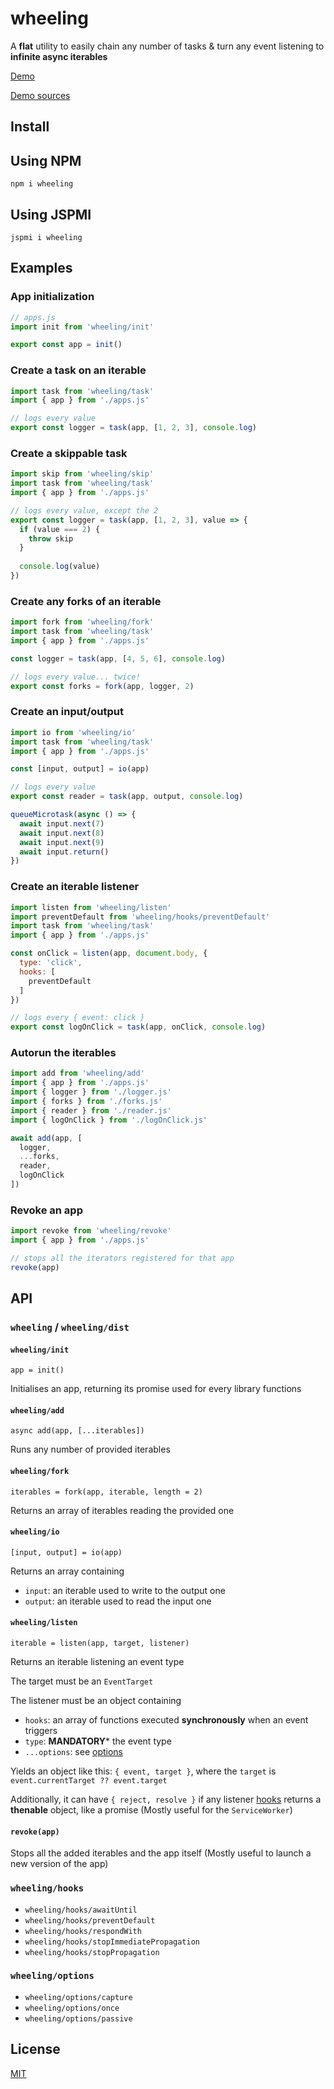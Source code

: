 # wheeling

A **flat** utility to easily chain any number of tasks & turn any event listening to **infinite async iterables**

[Demo](https://wheeling.glitch.me/)

[Demo sources](https://glitch.com/edit/#!/wheeling?path=assets/js/main.js)


## <a name="install">Install</a>

## <a name="install-using-npm">Using NPM</a>

`npm i wheeling`

## <a name="install-using-jspmi">Using JSPMI</a>

`jspmi i wheeling`


## <a name="examples">Examples</a>

### <a name="examples--app-initilization">App initialization</a>

```js
// apps.js
import init from 'wheeling/init'

export const app = init()
```


### <a name="examples--create-a-task-on-an-iterable">Create a task on an iterable</a>

```js
import task from 'wheeling/task'
import { app } from './apps.js'

// logs every value
export const logger = task(app, [1, 2, 3], console.log)
```


### <a name="examples--create-a-skippable-task">Create a skippable task</a>

```js
import skip from 'wheeling/skip'
import task from 'wheeling/task'
import { app } from './apps.js'

// logs every value, except the 2
export const logger = task(app, [1, 2, 3], value => {
  if (value === 2) {
    throw skip
  }
  
  console.log(value)
})
```


### <a name="examples--create-any-forks-of-an-iterable">Create any forks of an iterable</a>

```js
import fork from 'wheeling/fork'
import task from 'wheeling/task'
import { app } from './apps.js'

const logger = task(app, [4, 5, 6], console.log)

// logs every value... twice!
export const forks = fork(app, logger, 2)
```


### <a name="examples--create-an-input-output">Create an input/output</a>

```js
import io from 'wheeling/io'
import task from 'wheeling/task'
import { app } from './apps.js'

const [input, output] = io(app)

// logs every value
export const reader = task(app, output, console.log)

queueMicrotask(async () => {
  await input.next(7)
  await input.next(8)
  await input.next(9)
  await input.return()
})
```


### <a name="examples--create-an-iterable-listener">Create an iterable listener</a>

```js
import listen from 'wheeling/listen'
import preventDefault from 'wheeling/hooks/preventDefault'
import task from 'wheeling/task'
import { app } from './apps.js'

const onClick = listen(app, document.body, {
  type: 'click',
  hooks: [
    preventDefault
  ]
})

// logs every { event: click }
export const logOnClick = task(app, onClick, console.log)
```


### <a name="examples--autorun-the-iterables">Autorun the iterables</a>

```js
import add from 'wheeling/add'
import { app } from './apps.js'
import { logger } from './logger.js'
import { forks } from './forks.js'
import { reader } from './reader.js'
import { logOnClick } from './logOnClick.js'

await add(app, [
  logger,
  ...forks,
  reader,
  logOnClick
])
```


### <a name="examples--revoke-an-app">Revoke an app</a>

```js
import revoke from 'wheeling/revoke'
import { app } from './apps.js'

// stops all the iterators registered for that app
revoke(app)
```


## <a name="api">API</a>

### <a name="wheeling">`wheeling` / `wheeling/dist`</a>

#### <a name="api-init">`wheeling/init`</a>

`app = init()`

Initialises an app, returning its promise used for every library functions 


#### <a name="api-add">`wheeling/add`</a>

`async add(app, [...iterables])`

Runs any number of provided iterables


#### <a name="api-fork">`wheeling/fork`</a>

`iterables = fork(app, iterable, length = 2)`

Returns an array of iterables reading the provided one


#### <a name="api-io">`wheeling/io`</a>

`[input, output] = io(app)`

Returns an array containing
  * `input`: an iterable used to write to the output one
  * `output`: an iterable used to read the input one


#### <a name="api-listen">`wheeling/listen`</a>

`iterable = listen(app, target, listener)`

Returns an iterable listening an event type

The target must be an `EventTarget`

The listener must be an object containing
  * `hooks`: an array of functions executed **synchronously** when an event triggers
  * `type`: **MANDATORY*** the event type
  * `...options`: see [options](#options)

Yields an object like this: `{ event, target }`, where the `target` is `event.currentTarget ?? event.target`

Additionally, it can have `{ reject, resolve }` if any listener [hooks](#hooks) returns a **thenable** object, like a promise
(Mostly useful for the `ServiceWorker`)


#### <a name="api-revoke">`revoke(app)`</a>

Stops all the added iterables and the app itself
(Mostly useful to launch a new version of the app)


### <a name="hooks">`wheeling/hooks`</a>

* <a name=#hooks-awaitUntil>`wheeling/hooks/awaitUntil`</a>
* <a name=#hooks-preventDefault>`wheeling/hooks/preventDefault`</a>
* <a name=#hooks-respondWith>`wheeling/hooks/respondWith`</a>
* <a name=#hooks-stopImmediatePropagation>`wheeling/hooks/stopImmediatePropagation`</a>
* <a name=#hooks-stopPropagation>`wheeling/hooks/stopPropagation`</a>

### <a name="options">`wheeling/options`</a>

* <a name=#options-capture>`wheeling/options/capture`</a>
* <a name=#options-once>`wheeling/options/once`</a>
* <a name=#options-passive>`wheeling/options/passive`</a>


## <a name="license">License</a>

[MIT](https://github.com/Lcfvs/wheeling/blob/master/license.md)
